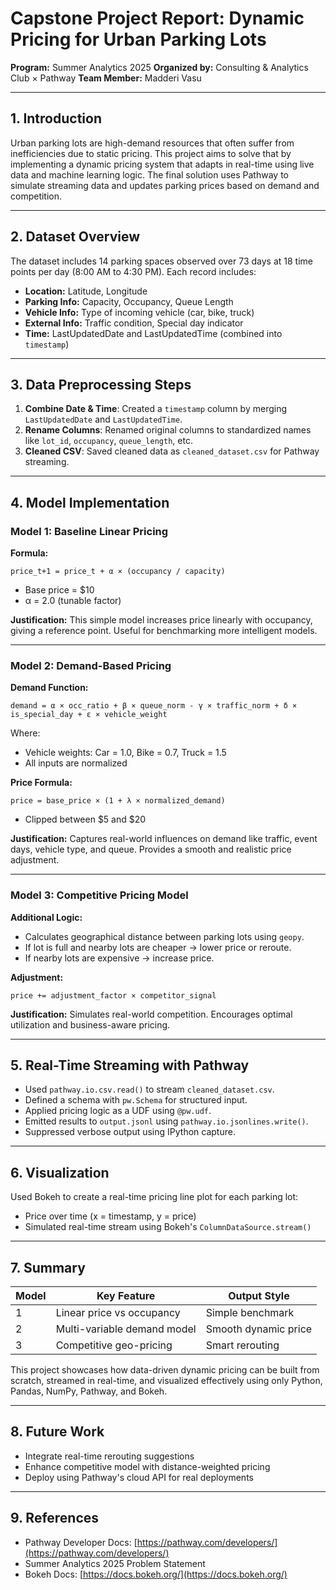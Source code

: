 # Capstone Project Report: Dynamic Pricing for Urban Parking Lots

**Program:** Summer Analytics 2025
**Organized by:** Consulting & Analytics Club × Pathway
**Team Member:** Madderi Vasu

---

## 1. Introduction

Urban parking lots are high-demand resources that often suffer from inefficiencies due to static pricing. This project aims to solve that by implementing a dynamic pricing system that adapts in real-time using live data and machine learning logic. The final solution uses Pathway to simulate streaming data and updates parking prices based on demand and competition.

---

## 2. Dataset Overview

The dataset includes 14 parking spaces observed over 73 days at 18 time points per day (8:00 AM to 4:30 PM). Each record includes:

* **Location:** Latitude, Longitude
* **Parking Info:** Capacity, Occupancy, Queue Length
* **Vehicle Info:** Type of incoming vehicle (car, bike, truck)
* **External Info:** Traffic condition, Special day indicator
* **Time:** LastUpdatedDate and LastUpdatedTime (combined into `timestamp`)

---

## 3. Data Preprocessing Steps

1. **Combine Date & Time**: Created a `timestamp` column by merging `LastUpdatedDate` and `LastUpdatedTime`.
2. **Rename Columns**: Renamed original columns to standardized names like `lot_id`, `occupancy`, `queue_length`, etc.
3. **Cleaned CSV**: Saved cleaned data as `cleaned_dataset.csv` for Pathway streaming.

---

## 4. Model Implementation

### Model 1: Baseline Linear Pricing

**Formula:**

```
price_t+1 = price_t + α × (occupancy / capacity)
```

* Base price = \$10
* α = 2.0 (tunable factor)

**Justification:**
This simple model increases price linearly with occupancy, giving a reference point. Useful for benchmarking more intelligent models.

---

### Model 2: Demand-Based Pricing

**Demand Function:**

```
demand = α × occ_ratio + β × queue_norm - γ × traffic_norm + δ × is_special_day + ε × vehicle_weight
```

Where:

* Vehicle weights: Car = 1.0, Bike = 0.7, Truck = 1.5
* All inputs are normalized

**Price Formula:**

```
price = base_price × (1 + λ × normalized_demand)
```

* Clipped between \$5 and \$20

**Justification:**
Captures real-world influences on demand like traffic, event days, vehicle type, and queue. Provides a smooth and realistic price adjustment.

---

### Model 3: Competitive Pricing Model

**Additional Logic:**

* Calculates geographical distance between parking lots using `geopy`.
* If lot is full and nearby lots are cheaper → lower price or reroute.
* If nearby lots are expensive → increase price.

**Adjustment:**

```
price += adjustment_factor × competitor_signal
```

**Justification:**
Simulates real-world competition. Encourages optimal utilization and business-aware pricing.

---

## 5. Real-Time Streaming with Pathway

* Used `pathway.io.csv.read()` to stream `cleaned_dataset.csv`.
* Defined a schema with `pw.Schema` for structured input.
* Applied pricing logic as a UDF using `@pw.udf`.
* Emitted results to `output.jsonl` using `pathway.io.jsonlines.write()`.
* Suppressed verbose output using IPython capture.

---

## 6. Visualization

Used Bokeh to create a real-time pricing line plot for each parking lot:

* Price over time (x = timestamp, y = price)
* Simulated real-time stream using Bokeh's `ColumnDataSource.stream()`

---

## 7. Summary

| Model | Key Feature                 | Output Style         |
| ----- | --------------------------- | -------------------- |
| 1     | Linear price vs occupancy   | Simple benchmark     |
| 2     | Multi-variable demand model | Smooth dynamic price |
| 3     | Competitive geo-pricing     | Smart rerouting      |

This project showcases how data-driven dynamic pricing can be built from scratch, streamed in real-time, and visualized effectively using only Python, Pandas, NumPy, Pathway, and Bokeh.

---

## 8. Future Work

* Integrate real-time rerouting suggestions
* Enhance competitive model with distance-weighted pricing
* Deploy using Pathway's cloud API for real deployments

---

## 9. References

* Pathway Developer Docs: [https://pathway.com/developers/](https://pathway.com/developers/)
* Summer Analytics 2025 Problem Statement
* Bokeh Docs: [https://docs.bokeh.org/](https://docs.bokeh.org/)


